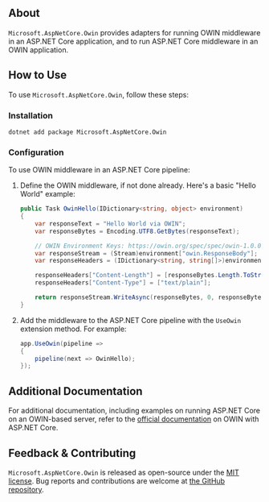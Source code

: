 ## About

`Microsoft.AspNetCore.Owin` provides adapters for running OWIN middleware in an ASP.NET Core application, and to run ASP.NET Core middleware in an OWIN application.

## How to Use

To use `Microsoft.AspNetCore.Owin`, follow these steps:

### Installation

```shell
dotnet add package Microsoft.AspNetCore.Owin
```

### Configuration

To use OWIN middleware in an ASP.NET Core pipeline:
1. Define the OWIN middleware, if not done already. Here's a basic "Hello World" example:
    ```csharp
    public Task OwinHello(IDictionary<string, object> environment)
    {
        var responseText = "Hello World via OWIN";
        var responseBytes = Encoding.UTF8.GetBytes(responseText);

        // OWIN Environment Keys: https://owin.org/spec/spec/owin-1.0.0.html
        var responseStream = (Stream)environment["owin.ResponseBody"];
        var responseHeaders = (IDictionary<string, string[]>)environment["owin.ResponseHeaders"];

        responseHeaders["Content-Length"] = [responseBytes.Length.ToString(CultureInfo.InvariantCulture)];
        responseHeaders["Content-Type"] = ["text/plain"];

        return responseStream.WriteAsync(responseBytes, 0, responseBytes.Length);
    }
    ```
2. Add the middleware to the ASP.NET Core pipeline with the `UseOwin` extension method. For example:
    ```csharp
    app.UseOwin(pipeline =>
    {
        pipeline(next => OwinHello);
    });
    ```

## Additional Documentation

For additional documentation, including examples on running ASP.NET Core on an OWIN-based server, refer to the [official documentation](https://learn.microsoft.com/aspnet/core/fundamentals/owin) on OWIN with ASP.NET Core.

## Feedback &amp; Contributing

`Microsoft.AspNetCore.Owin` is released as open-source under the [MIT license](https://licenses.nuget.org/MIT). Bug reports and contributions are welcome at [the GitHub repository](https://github.com/dotnet/aspnetcore).
